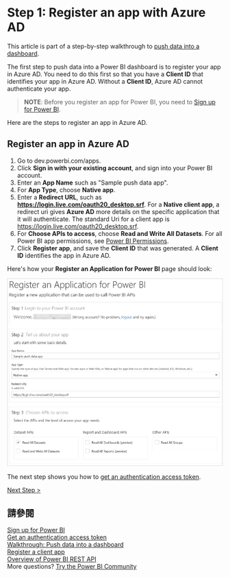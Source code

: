 <properties
   pageTitle="Register an app with Azure AD"
   description="Walkthrough - Push data into a dashboard - Register an app with Azure AD"
   services="powerbi"
   documentationCenter=""
   authors="guyinacube"
   manager="mblythe"
   backup=""
   editor=""
   tags=""
   qualityFocus="monitoring"
   qualityDate="04/15/2016"/>

<tags
   ms.service="powerbi"
   ms.devlang="NA"
   ms.topic="get-started-article"
   ms.tgt_pltfrm="NA"
   ms.workload="powerbi"
   ms.date="08/23/2016"
   ms.author="asaxton"/>

# Step 1: Register an app with Azure AD

This article is part of a step-by-step walkthrough to <bpt id="p1">[</bpt>push data into a dashboard<ept id="p1">](powerbi-developer-walkthrough-push-data.md)</ept>.

The first step to push data into a Power BI dashboard is to register your app in Azure AD. You need to do this first so that you have a <bpt id="p1">**</bpt>Client ID<ept id="p1">**</ept> that identifies your app in Azure AD. Without a <bpt id="p1">**</bpt>Client ID<ept id="p1">**</ept>, Azure AD cannot authenticate your app.

><bpt id="p1">**</bpt>NOTE<ept id="p1">**</ept>: Before you register an app for Power BI, you need to <bpt id="p2">[</bpt>Sign up for Power BI<ept id="p2">](powerbi-admin-free-with-custom-azure-directory.md)</ept>.

Here are the steps to register an app in Azure AD.

## Register an app in Azure AD

1. Go to dev.powerbi.com/apps.
2. Click <bpt id="p1">**</bpt>Sign in with your existing account<ept id="p1">**</ept>, and sign into your Power BI account.
3. Enter an <bpt id="p1">**</bpt>App Name<ept id="p1">**</ept> such as "Sample push data app".
4. For <bpt id="p1">**</bpt>App Type<ept id="p1">**</ept>, choose <bpt id="p2">**</bpt>Native app<ept id="p2">**</ept>.
5. Enter a <bpt id="p1">**</bpt>Redirect URL<ept id="p1">**</ept>, such as <bpt id="p2">**</bpt>https://login.live.com/oauth20_desktop.srf<ept id="p2">**</ept>. For a <bpt id="p1">**</bpt>Native client app<ept id="p1">**</ept>, a redirect uri gives <bpt id="p2">**</bpt>Azure AD<ept id="p2">**</ept> more details on the specific application that it will authenticate. The standard Uri for a client app is https://login.live.com/oauth20_desktop.srf.
6. For <bpt id="p1">**</bpt>Choose APIs to access<ept id="p1">**</ept>, choose <bpt id="p2">**</bpt>Read and Write All Datasets<ept id="p2">**</ept>. For all Power BI app permissions, see <bpt id="p1">[</bpt>Power BI Permissions<ept id="p1">](powerbi-developer-power-bi-permissions.md)</ept>.
7. Click <bpt id="p1">**</bpt>Register app<ept id="p1">**</ept>, and save the <bpt id="p2">**</bpt>Client ID<ept id="p2">**</ept> that was generated. A <bpt id="p1">**</bpt>Client ID<ept id="p1">**</ept> identifies the app in Azure AD.

Here's how your <bpt id="p1">**</bpt>Register an Application for Power BI<ept id="p1">**</ept> page should look:

![](media\powerbi-developer-walkthrough-push-data\powerbi-developer-sample-register-app.png)

The next step shows you how to <bpt id="p1">[</bpt>get an authentication access token<ept id="p1">](powerbi-developer-walkthrough-push-data-get-token.md)</ept>.

[Next Step &gt;](powerbi-developer-walkthrough-push-data-get-token.md)

## 請參閱

[Sign up for Power BI](powerbi-admin-free-with-custom-azure-directory.md)  
[Get an authentication access token](powerbi-developer-walkthrough-push-data-get-token.md)  
[Walkthrough: Push data into a dashboard](powerbi-developer-walkthrough-push-data.md)  
[Register a client app](powerbi-developer-register-a-client-app.md)  
[Overview of Power BI REST API](powerbi-developer-overview-of-power-bi-rest-api.md)  
More questions? [Try the Power BI Community](http://community.powerbi.com/)

